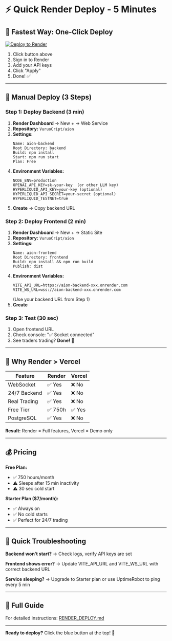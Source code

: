 # ⚡ Quick Render Deploy - 5 Minutes

## 🚀 Fastest Way: One-Click Deploy

[![Deploy to Render](https://render.com/images/deploy-to-render-button.svg)](https://render.com/deploy?repo=https://github.com/VuruoCript/aion)

1. Click button above
2. Sign in to Render
3. Add your API keys
4. Click "Apply"
5. Done! ✅

---

## 📱 Manual Deploy (3 Steps)

### Step 1: Deploy Backend (3 min)

1. **Render Dashboard** → New + → Web Service
2. **Repository:** `VuruoCript/aion`
3. **Settings:**
   ```
   Name: aion-backend
   Root Directory: backend
   Build: npm install
   Start: npm run start
   Plan: Free
   ```
4. **Environment Variables:**
   ```
   NODE_ENV=production
   OPENAI_API_KEY=sk-your-key  (or other LLM key)
   HYPERLIQUID_API_KEY=your-key (optional)
   HYPERLIQUID_API_SECRET=your-secret (optional)
   HYPERLIQUID_TESTNET=true
   ```
5. **Create** → Copy backend URL

### Step 2: Deploy Frontend (2 min)

1. **Render Dashboard** → New + → Static Site
2. **Repository:** `VuruoCript/aion`
3. **Settings:**
   ```
   Name: aion-frontend
   Root Directory: frontend
   Build: npm install && npm run build
   Publish: dist
   ```
4. **Environment Variables:**
   ```
   VITE_API_URL=https://aion-backend-xxx.onrender.com
   VITE_WS_URL=wss://aion-backend-xxx.onrender.com
   ```
   (Use your backend URL from Step 1)
5. **Create**

### Step 3: Test (30 sec)

1. Open frontend URL
2. Check console: "✅ Socket connected"
3. See traders trading? **Done!** 🎉

---

## 🎯 Why Render > Vercel

| Feature | Render | Vercel |
|---------|--------|--------|
| WebSocket | ✅ Yes | ❌ No |
| 24/7 Backend | ✅ Yes | ❌ No |
| Real Trading | ✅ Yes | ❌ No |
| Free Tier | ✅ 750h | ✅ Yes |
| PostgreSQL | ✅ Yes | ❌ No |

**Result:** Render = Full features, Vercel = Demo only

---

## 💰 Pricing

**Free Plan:**
- ✅ 750 hours/month
- ⚠️ Sleeps after 15 min inactivity
- ⚠️ 30 sec cold start

**Starter Plan ($7/month):**
- ✅ Always on
- ✅ No cold starts
- ✅ Perfect for 24/7 trading

---

## 🔧 Quick Troubleshooting

**Backend won't start?**
→ Check logs, verify API keys are set

**Frontend shows error?**
→ Update VITE_API_URL and VITE_WS_URL with correct backend URL

**Service sleeping?**
→ Upgrade to Starter plan or use UptimeRobot to ping every 5 min

---

## 📖 Full Guide

For detailed instructions: [RENDER_DEPLOY.md](./RENDER_DEPLOY.md)

---

**Ready to deploy?** Click the blue button at the top! 🚀
